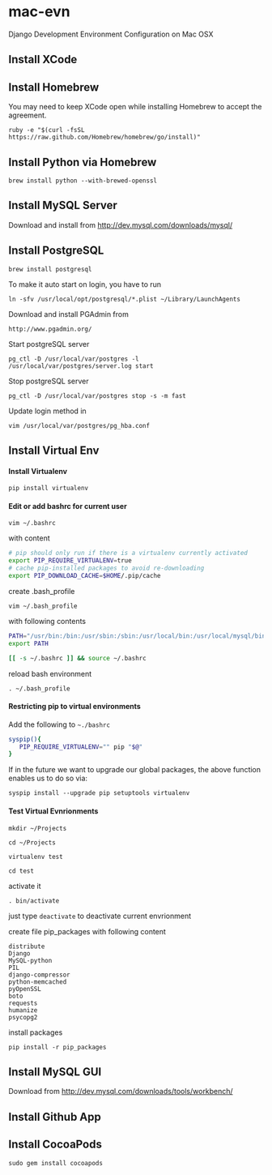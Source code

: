 mac-evn
=======

Django Development Environment Configuration on Mac OSX

## Install XCode

## Install Homebrew
You may need to keep XCode open while installing Homebrew to accept the agreement.

```
ruby -e "$(curl -fsSL https://raw.github.com/Homebrew/homebrew/go/install)"
```

## Install Python via Homebrew
```
brew install python --with-brewed-openssl
```


## Install MySQL Server
Download and install from http://dev.mysql.com/downloads/mysql/

## Install PostgreSQL
```
brew install postgresql
```

To make it auto start on login, you have to run
```
ln -sfv /usr/local/opt/postgresql/*.plist ~/Library/LaunchAgents
```

Download and install PGAdmin from
```
http://www.pgadmin.org/
```

Start postgreSQL server
```
pg_ctl -D /usr/local/var/postgres -l /usr/local/var/postgres/server.log start
```

Stop postgreSQL server
```
pg_ctl -D /usr/local/var/postgres stop -s -m fast
```

Update login method in
```
vim /usr/local/var/postgres/pg_hba.conf
```

## Install Virtual Env

#### Install Virtualenv
```
pip install virtualenv
```

#### Edit or add bashrc for current user
```
vim ~/.bashrc
```

with content
```bash
# pip should only run if there is a virtualenv currently activated
export PIP_REQUIRE_VIRTUALENV=true
# cache pip-installed packages to avoid re-downloading
export PIP_DOWNLOAD_CACHE=$HOME/.pip/cache
```

create .bash_profile
```
vim ~/.bash_profile
```
with following contents
```bash
PATH="/usr/bin:/bin:/usr/sbin:/sbin:/usr/local/bin:/usr/local/mysql/bin/:/usr/local/Cellar/postgresql/9.3.2/bin/:$PATH"
export PATH

[[ -s ~/.bashrc ]] && source ~/.bashrc
```

reload bash environment
```
. ~/.bash_profile
```

#### Restricting pip to virtual environments

Add the following to ```~./bashrc```
```bash
syspip(){
   PIP_REQUIRE_VIRTUALENV="" pip "$@"
}
```

If in the future we want to upgrade our global packages, the above function enables us to do so via:
```
syspip install --upgrade pip setuptools virtualenv
```

#### Test Virtual Evnrionments

```
mkdir ~/Projects
```

```
cd ~/Projects
```

```
virtualenv test
```

```
cd test
```

activate it
```
. bin/activate
```

just type ```deactivate``` to deactivate current envrionment

create file pip_packages with following content
```
distribute
Django
MySQL-python
PIL
django-compressor
python-memcached
pyOpenSSL
boto
requests
humanize
psycopg2
```

install packages
```
pip install -r pip_packages
```

## Install MySQL GUI

Download from http://dev.mysql.com/downloads/tools/workbench/

## Install Github App

## Install CocoaPods

```
sudo gem install cocoapods
```
